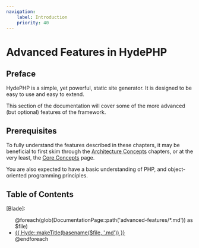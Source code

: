 ```yaml
---
navigation:
    label: Introduction
    priority: 40
---
```


# Advanced Features in HydePHP

## Preface

HydePHP is a simple, yet powerful, static site generator. It is designed to be easy to use and easy to extend.

This section of the documentation will cover some of the more advanced (but optional) features of the framework.


## Prerequisites

To fully understand the features described in these chapters, it may be beneficial to first skim through the
[Architecture Concepts](architecture-concepts) chapters, or at the very least, the [Core Concepts](core-concepts) page.

You are also expected to have a basic understanding of PHP, and object-oriented programming principles.

## Table of Contents

[Blade]: <ul>@foreach(glob(DocumentationPage::path('advanced-features/*.md')) as $file) <li> <a href="{{ basename($file, '.md') }}.html"> {{ Hyde::makeTitle(basename($file, '.md')) }} </a> </li> @endforeach</ul>
